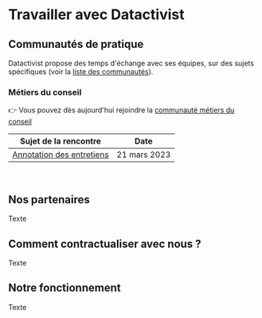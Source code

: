 # Travailler avec Datactivist

## Communautés de pratique

Datactivist propose des temps d'échange avec ses équipes, sur des sujets spécifiques (voir la [liste des communautés](/missions-quotidien.html#communautes-de-pratique)). 

### Métiers du conseil

👉 Vous pouvez dès aujourd'hui rejoindre la [communauté métiers du conseil](https://odoo.datactivist.coop/blog/datactivist-1/devenons-ensemble-de-meilleurs-consultants-2)

<table class="mytable">
  <thead>
    <tr>
      <th>Sujet de la rencontre</th>
      <th>Date</th>
    </tr>
  </thead>
  <tbody>
    <tr>
      <td><a href="https://docs.google.com/presentation/d/1F4rLzB-VPKH-v6vYbC7WTTm9JG_zXKrmPwzwYNsqDLg/edit#slide=id.g50a179ce52_0_0">Annotation des entretiens</a></td>
      <td>21 mars 2023</td>
    </tr>
  </tbody>
</table>

<br>

## Nos partenaires

Texte

## Comment contractualiser avec nous ?

Texte

## Notre fonctionnement

Texte
